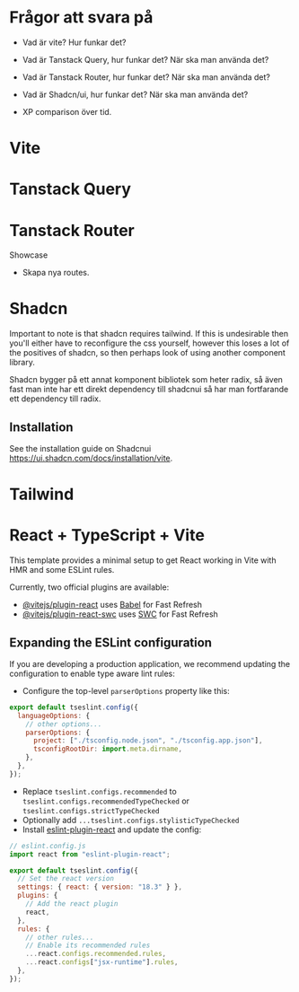 # Frågor att svara på

- Vad är vite? Hur funkar det?
- Vad är Tanstack Query, hur funkar det? När ska man använda det?
- Vad är Tanstack Router, hur funkar det? När ska man använda det?
- Vad är Shadcn/ui, hur funkar det? När ska man använda det?

- XP comparison över tid.

# Vite

# Tanstack Query

# Tanstack Router

Showcase

- Skapa nya routes.

# Shadcn

Important to note is that shadcn requires tailwind. If this is undesirable then you'll either have to reconfigure the css yourself, however this loses a lot of the positives of shadcn, so then perhaps look of using another component library.

Shadcn bygger på ett annat komponent bibliotek som heter radix, så även fast man inte har ett direkt dependency till shadcnui så har man fortfarande ett dependency till radix.

## Installation

See the installation guide on Shadcnui https://ui.shadcn.com/docs/installation/vite.

# Tailwind

# React + TypeScript + Vite

This template provides a minimal setup to get React working in Vite with HMR and some ESLint rules.

Currently, two official plugins are available:

- [@vitejs/plugin-react](https://github.com/vitejs/vite-plugin-react/blob/main/packages/plugin-react/README.md) uses [Babel](https://babeljs.io/) for Fast Refresh
- [@vitejs/plugin-react-swc](https://github.com/vitejs/vite-plugin-react-swc) uses [SWC](https://swc.rs/) for Fast Refresh

## Expanding the ESLint configuration

If you are developing a production application, we recommend updating the configuration to enable type aware lint rules:

- Configure the top-level `parserOptions` property like this:

```js
export default tseslint.config({
  languageOptions: {
    // other options...
    parserOptions: {
      project: ["./tsconfig.node.json", "./tsconfig.app.json"],
      tsconfigRootDir: import.meta.dirname,
    },
  },
});
```

- Replace `tseslint.configs.recommended` to `tseslint.configs.recommendedTypeChecked` or `tseslint.configs.strictTypeChecked`
- Optionally add `...tseslint.configs.stylisticTypeChecked`
- Install [eslint-plugin-react](https://github.com/jsx-eslint/eslint-plugin-react) and update the config:

```js
// eslint.config.js
import react from "eslint-plugin-react";

export default tseslint.config({
  // Set the react version
  settings: { react: { version: "18.3" } },
  plugins: {
    // Add the react plugin
    react,
  },
  rules: {
    // other rules...
    // Enable its recommended rules
    ...react.configs.recommended.rules,
    ...react.configs["jsx-runtime"].rules,
  },
});
```
